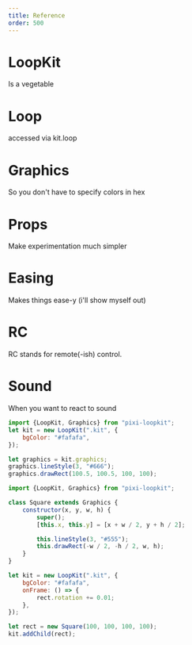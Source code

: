 ```yaml
---
title: Reference
order: 500
---
```


# LoopKit

Is a vegetable

# Loop

accessed via kit.loop

# Graphics

So you don't have to specify colors in hex

# Props

Make experimentation much simpler

# Easing

Makes things ease-y (i'll show myself out)

# RC

RC stands for remote(-ish) control.

# Sound

When you want to react to sound

```javascript
import {LoopKit, Graphics} from "pixi-loopkit";
let kit = new LoopKit(".kit", {
    bgColor: "#fafafa",
});

let graphics = kit.graphics;
graphics.lineStyle(3, "#666");
graphics.drawRect(100.5, 100.5, 100, 100);
```

```javascript
import {LoopKit, Graphics} from "pixi-loopkit";

class Square extends Graphics {
    constructor(x, y, w, h) {
        super();
        [this.x, this.y] = [x + w / 2, y + h / 2];

        this.lineStyle(3, "#555");
        this.drawRect(-w / 2, -h / 2, w, h);
    }
}

let kit = new LoopKit(".kit", {
    bgColor: "#fafafa",
    onFrame: () => {
        rect.rotation += 0.01;
    },
});

let rect = new Square(100, 100, 100, 100);
kit.addChild(rect);
```

